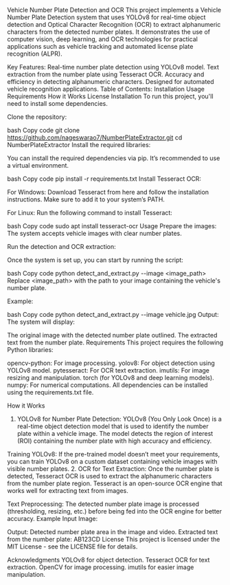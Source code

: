 Vehicle Number Plate Detection and OCR
This project implements a Vehicle Number Plate Detection system that uses YOLOv8 for real-time object detection and Optical Character Recognition (OCR) to extract alphanumeric characters from the detected number plates. It demonstrates the use of computer vision, deep learning, and OCR technologies for practical applications such as vehicle tracking and automated license plate recognition (ALPR).

Key Features:
Real-time number plate detection using YOLOv8 model.
Text extraction from the number plate using Tesseract OCR.
Accuracy and efficiency in detecting alphanumeric characters.
Designed for automated vehicle recognition applications.
Table of Contents:
Installation
Usage
Requirements
How it Works
License
Installation
To run this project, you'll need to install some dependencies.

Clone the repository:

bash
Copy code
git clone https://github.com/nageswarao7/NumberPlateExtractor.git
cd NumberPlateExtractor
Install the required libraries:

You can install the required dependencies via pip. It’s recommended to use a virtual environment.

bash
Copy code
pip install -r requirements.txt
Install Tesseract OCR:

For Windows: Download Tesseract from here and follow the installation instructions. Make sure to add it to your system’s PATH.

For Linux: Run the following command to install Tesseract:

bash
Copy code
sudo apt install tesseract-ocr
Usage
Prepare the images: The system accepts vehicle images with clear number plates.

Run the detection and OCR extraction:

Once the system is set up, you can start by running the script:

bash
Copy code
python detect_and_extract.py --image <image_path>
Replace <image_path> with the path to your image containing the vehicle's number plate.

Example:

bash
Copy code
python detect_and_extract.py --image vehicle.jpg
Output: The system will display:

The original image with the detected number plate outlined.
The extracted text from the number plate.
Requirements
This project requires the following Python libraries:

opencv-python: For image processing.
yolov8: For object detection using YOLOv8 model.
pytesseract: For OCR text extraction.
imutils: For image resizing and manipulation.
torch (for YOLOv8 and deep learning models).
numpy: For numerical computations.
All dependencies can be installed using the requirements.txt file.

How it Works
1. YOLOv8 for Number Plate Detection:
YOLOv8 (You Only Look Once) is a real-time object detection model that is used to identify the number plate within a vehicle image. The model detects the region of interest (ROI) containing the number plate with high accuracy and efficiency.

Training YOLOv8: If the pre-trained model doesn’t meet your requirements, you can train YOLOv8 on a custom dataset containing vehicle images with visible number plates.
2. OCR for Text Extraction:
Once the number plate is detected, Tesseract OCR is used to extract the alphanumeric characters from the number plate region. Tesseract is an open-source OCR engine that works well for extracting text from images.

Text Preprocessing: The detected number plate image is processed (thresholding, resizing, etc.) before being fed into the OCR engine for better accuracy.
Example
Input Image:

Output:
Detected number plate area in the image and video.
Extracted text from the number plate: AB123CD
License
This project is licensed under the MIT License - see the LICENSE file for details.

Acknowledgments
YOLOv8 for object detection.
Tesseract OCR for text extraction.
OpenCV for image processing.
imutils for easier image manipulation.
